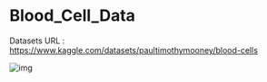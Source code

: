 # Blood_Cell_Data


Datasets URL : https://www.kaggle.com/datasets/paultimothymooney/blood-cells  

![img](/test_result.jpg)
